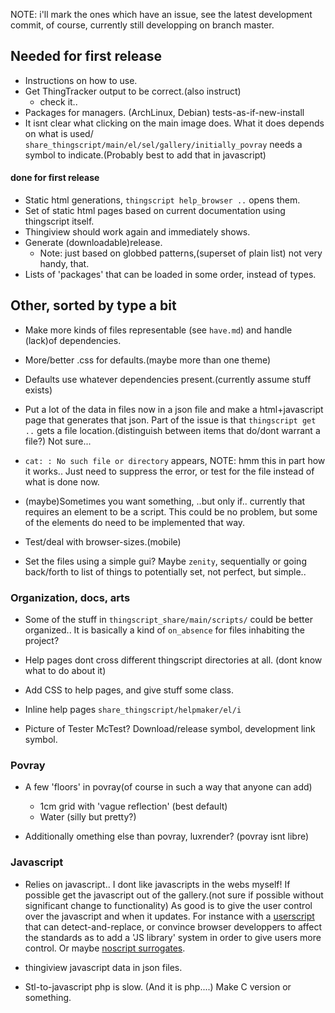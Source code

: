 NOTE: i'll mark the ones which have an issue, see the latest development commit,
of course, currently still developping on branch master.

## Needed for first release
* Instructions on how to use.
* Get ThingTracker output to be correct.(also instruct)
  + check it..
* Packages for managers. (ArchLinux, Debian) tests-as-if-new-install
* It isnt clear what clicking on the main image does. What it does depends on what is used/
  `share_thingscript/main/el/sel/gallery/initially_povray` needs a symbol to 
   indicate.(Probably best to add that in javascript)
   
#### done for first release
* Static html generations, `thingscript help_browser ..` opens them.
* Set of static html pages based on current documentation using thingscript itself.
* Thingiview should work again and immediately shows.
* Generate (downloadable)release.
  + Note: just based on globbed patterns,(superset of plain list) not very handy, that. 
* Lists of 'packages' that can be loaded in some order, instead of types.

## Other, sorted by type a bit

* Make more kinds of files representable (see `have.md`) and handle
  (lack)of dependencies.

* More/better .css for defaults.(maybe more than one theme)

* Defaults use whatever dependencies present.(currently assume stuff exists)

* Put a lot of the data in files now in a json file and make a 
  html+javascript page that generates that json. Part of the issue is that
  `thingscript get ..` gets a file location.(distinguish between items that do/dont
      warrant a file?) Not sure...

* `cat: : No such file or directory` appears, NOTE: hmm this in part how it works..
  Just need to suppress the error, or test for the file instead of what is done now.

* (maybe)Sometimes you want something, ..but only if.. currently that requires an
  element to be a script. This could be no problem, but some of the elements do need
  to be implemented that way.

* Test/deal with browser-sizes.(mobile)

* Set the files using a simple gui? 
  Maybe `zenity`, sequentially or going back/forth to list of things to potentially set,
  not perfect, but simple..

### Organization, docs, arts
* Some of the stuff in `thingscript_share/main/scripts/` could be better organized..
  It is basically a kind of `on_absence` for files inhabiting the project?

* Help pages dont cross different thingscript directories at all.
  (dont know what to do about it)

* Add CSS to help pages, and give stuff some class.

* Inline help pages `share_thingscript/helpmaker/el/i`

* Picture of Tester McTest? Download/release symbol, development link symbol.

### Povray
* A few 'floors' in povray(of course in such a way that anyone can add)
  + 1cm grid with 'vague reflection' (best default)
  + Water (silly but pretty?)

* Additionally omething else than povray, luxrender? (povray isnt libre)

### Javascript

* Relies on javascript.. I dont like javascripts in the webs myself! If possible
  get the javascript out of the gallery.(not sure if possible without significant 
  change to functionality) As good is to 
  give the user control over the javascript and when it updates. For instance
  with a [userscript](http://userscript.org/) that can detect-and-replace, or
  convince browser developpers to affect the standards as to add a 'JS library'
  system in order to give users more control. Or maybe 
  [noscript surrogates](http://hackademix.net/2011/09/29/script-surrogates-quick-reference/).

* thingiview javascript data in json files.

* Stl-to-javascript php is slow. (And it is php....) Make C version or something.
